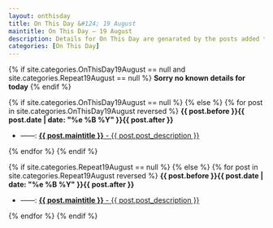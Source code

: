 ```yaml
---
layout: onthisday
title: On This Day &#124; 19 August
maintitle: On This Day — 19 August
description: Details for On This Day are genarated by the posts added to the website so the content is subject to changes/updates over time.
categories: [On This Day]
---
```


{% if site.categories.OnThisDay19August == null and site.categories.Repeat19August == null %}
<strong>Sorry no known details for today</strong>
{% endif %}

{% if site.categories.OnThisDay19August == null %}
{% else %}
{% for post in site.categories.OnThisDay19August reversed %}
<strong>{{ post.before }}{{ post.date | date: "%e %B %Y" }}{{ post.after }}</strong>
<ul>
<li> ——: <a href="{{ post.url }}"><strong>{{ post.maintitle }}</strong> - {{ post.post_description }}</a></li>
</ul>
{% endfor %}
{% endif %}

{% if site.categories.Repeat19August == null %}
{% else %}
{% for post in site.categories.Repeat19August reversed %}
<strong>{{ post.before }}{{ post.date | date: "%e %B %Y" }}{{ post.after }}</strong>
<ul>
<li> ——: <a href="{{ post.url }}"><strong>{{ post.maintitle }}</strong> - {{ post.post_description }}</a></li>
</ul>
{% endfor %}
{% endif %}
